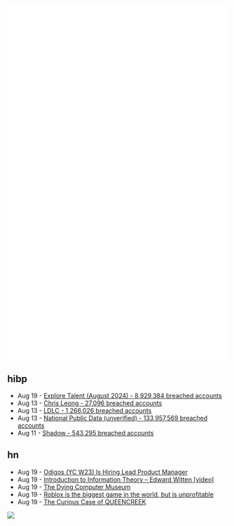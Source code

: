 ![Metrics](https://raw.githubusercontent.com/phixion/phixion/master/metrics.svg)

## hibp

<!--
for https://github.com/phixion/phixion/blob/main/.github/workflows/feeds.yml
-->
<!--START_SECTION:haveibeenpwnd-->
- Aug 19 - [Explore Talent (August 2024) - 8,929,384 breached accounts](https://haveibeenpwned.com/PwnedWebsites#ExploreTalentAug2024)
- Aug 13 - [Chris Leong - 27,096 breached accounts](https://haveibeenpwned.com/PwnedWebsites#ChrisLeong)
- Aug 13 - [LDLC - 1,266,026 breached accounts](https://haveibeenpwned.com/PwnedWebsites#LDLC)
- Aug 13 - [National Public Data (unverified) - 133,957,569 breached accounts](https://haveibeenpwned.com/PwnedWebsites#NationalPublicData)
- Aug 11 - [Shadow - 543,295 breached accounts](https://haveibeenpwned.com/PwnedWebsites#Shadow)
<!--END_SECTION:haveibeenpwnd-->

## hn

<!--
for https://github.com/phixion/phixion/blob/main/.github/workflows/feeds.yml
-->
<!--START_SECTION:hn-->
- Aug 19 - [Odigos (YC W23) Is Hiring Lead Product Manager](https://www.ycombinator.com/companies/keyval/jobs/L2pKnWr-lead-product-manager)
- Aug 19 - [Introduction to Information Theory – Edward Witten [video]](https://www.youtube.com/watch?v=XYugyhoohhY)
- Aug 19 - [The Dying Computer Museum](http://ascii.textfiles.com/archives/5672)
- Aug 19 - [Roblox is the biggest game in the world, but is unprofitable](https://www.matthewball.co/all/roblox2024)
- Aug 19 - [The Curious Case of QUEENCREEK](https://mobeigi.com/blog/security/malware/the-curious-case-of-queencreek/)
<!--END_SECTION:hn-->

<!--
for https://yhype.me
-->
![](https://hit.yhype.me/github/profile?user_id=13013670)
